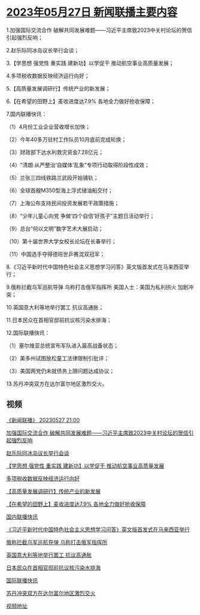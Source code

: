 # [2023年05月27日 新闻联播主要内容](https://tv.cctv.com/lm/xwlb/day/20230527.shtml)

1.加强国际交流合作 破解共同发展难题——习近平主席致2023中关村论坛的贺信引起强烈反响；

2.赵乐际同冰岛议长举行会谈；

3.【学思想 强党性 重实践 建新功】以学促干 推动航空事业高质量发展；

4.多项税收数据反映经济运行向好；

5.【高质量发展调研行】传统产业的新发展；

6.【在希望的田野上】麦收进度达7.9% 各地全力做好抢收保障；

7.国内联播快讯：

（1）4月份工业企业营收增长加快；

（2）今年40多万驻村工作队员10月底前完成轮换；

（3）财政部下达水利救灾资金7.28亿元；

（4）“清朗·从严整治‘自媒体’乱象”专项行动取得阶段性成效；

（5）兰张三四线铁路兰武段开始铺轨；

（6）全球首艘M350型海上浮式储油船交付；

（7）上海公布支持民间投资发展若干政策措施；

（8）“少年儿童心向党 争做‘四个自信’好孩子”主题日活动举行；

（9）总台“何以文明”数字艺术大展启动；

（10）第十届世界大学女校长论坛在长春举行；

（11）中国选手夺得德班世乒赛混双冠军；

8.《习近平新时代中国特色社会主义思想学习问答》英文版首发式在马来西亚举行；

9.俄称拦截乌军巡航导弹 乌称打击俄军指挥所 美国人士：美国为私利拱火 加剧冲突；

10.英国意大利等地举行罢工 抗议高通胀；

11.日本民众在首相官邸前抗议核污染水排海；

12.国际联播快讯：

（1）塞尔维亚总统宣布军队进入最高战备状态；

（2）美多州试图放松童工法律限制引批评；

（3）美国两党仍未就债务上限问题达成协议；

13.苏丹冲突双方在达尔富尔地区激烈交火。

## 视频

[《新闻联播》 20230527 21:00](https://tv.cctv.com/2023/05/27/VIDEaMTx4FY19nKvd7a76GzV230527.shtml)

[加强国际交流合作 破解共同发展难题——习近平主席致2023中关村论坛的贺信引起强烈反响](https://tv.cctv.com/2023/05/27/VIDEmT4I54EwfNDKjNJcbqi4230527.shtml)

[赵乐际同冰岛议长举行会谈](https://tv.cctv.com/2023/05/27/VIDEeFEZbDutPWPQFZAxWnjO230527.shtml)

[【学思想 强党性 重实践 建新功】以学促干 推动航空事业高质量发展](https://tv.cctv.com/2023/05/27/VIDEftgGKglDLo9SDycBu6xg230527.shtml)

[多项税收数据反映经济运行向好](https://tv.cctv.com/2023/05/27/VIDEOiMs22RXO6IrXtfmKqJy230527.shtml)

[【高质量发展调研行】传统产业的新发展](https://tv.cctv.com/2023/05/27/VIDEnvpEndZvOUm928o4SMba230527.shtml)

[【在希望的田野上】麦收进度达7.9% 各地全力做好抢收保障](https://tv.cctv.com/2023/05/27/VIDEIWYcvd77KFwiokNTOTHG230527.shtml)

[国内联播快讯](https://tv.cctv.com/2023/05/27/VIDEbLj4uBXha9dsdrEa5Zdb230527.shtml)

[《习近平新时代中国特色社会主义思想学习问答》英文版首发式在马来西亚举行](https://tv.cctv.com/2023/05/27/VIDEGg51KQZTltrSBZvJqBPC230527.shtml)

[俄称拦截乌军巡航导弹 乌称打击俄军指挥所](https://tv.cctv.com/2023/05/27/VIDEQhIB4ox35827fDzd1z8p230527.shtml)

[英国意大利等地举行罢工 抗议高通胀](https://tv.cctv.com/2023/05/27/VIDEqeDdKT1EgNZmOIEi54Cu230527.shtml)

[日本民众在首相官邸前抗议核污染水排海](https://tv.cctv.com/2023/05/27/VIDEkX8OJxLqOZz84SG0HSio230527.shtml)

[国际联播快讯](https://tv.cctv.com/2023/05/27/VIDEnqVPKTdYftRVOm2iOtUB230527.shtml)

[苏丹冲突双方在达尔富尔地区激烈交火](https://tv.cctv.com/2023/05/27/VIDEo7uwgntdXi4smT80091P230527.shtml)

[视频地址](https://tv.cctv.com/lm/xwlb/day/20230527.shtml) 


